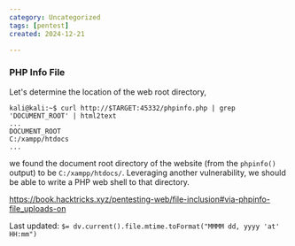 ```yaml
---
category: Uncategorized
tags: [pentest]
created: 2024-12-21

---
```

### PHP Info File
Let's determine the location of the web root directory,

```
kali@kali:~$ curl http://$TARGET:45332/phpinfo.php | grep 'DOCUMENT_ROOT' | html2text
...
DOCUMENT_ROOT
C:/xampp/htdocs
...
```


we found the document root directory of the website (from the `phpinfo()` output) to be `C:/xampp/htdocs/`. Leveraging another vulnerability, we should be able to write a PHP web shell to that directory.

https://book.hacktricks.xyz/pentesting-web/file-inclusion#via-phpinfo-file_uploads-on


Last updated: `$= dv.current().file.mtime.toFormat("MMMM dd, yyyy 'at' HH:mm")`
